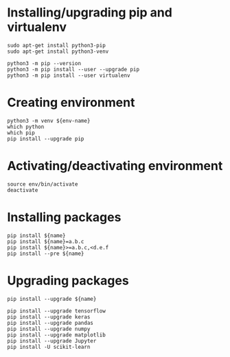 # Installing/upgrading pip and virtualenv

```
sudo apt-get install python3-pip
sudo apt-get install python3-venv
```
```
python3 -m pip --version
python3 -m pip install --user --upgrade pip
python3 -m pip install --user virtualenv
```

# Creating environment

```
python3 -m venv ${env-name}
which python
which pip
pip install --upgrade pip
```

# Activating/deactivating environment
```
source env/bin/activate
deactivate
```

# Installing packages

```
pip install ${name}
pip install ${name}=a.b.c
pip install ${name}>=a.b.c,<d.e.f
pip install --pre ${name}
```

# Upgrading packages

```
pip install --upgrade ${name}
```
```
pip install --upgrade tensorflow
pip install --upgrade keras
pip install --upgrade pandas
pip install --upgrade numpy
pip install --upgrade matplotlib
pip install --upgrade Jupyter
pip install -U scikit-learn
```
